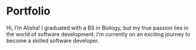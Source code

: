 # Portfolio
Hi, I’m Alisha! I graduated with a BS in Biology, but my true passion lies in the world of software development. I’m currently on an exciting journey to become a skilled software developer.
